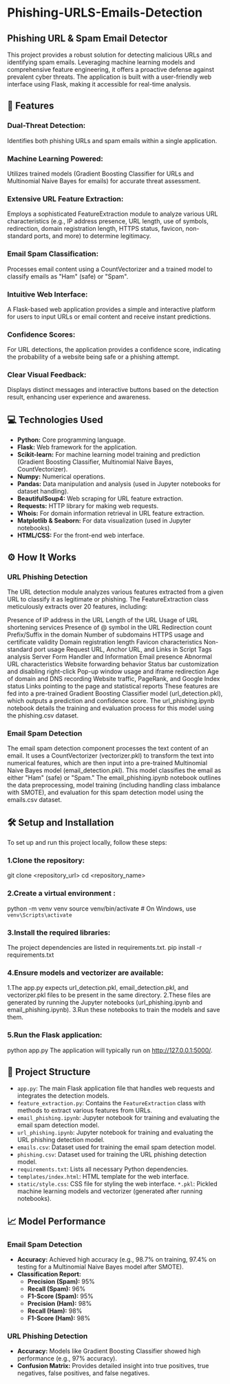 # Phishing-URLS-Emails-Detection
## Phishing URL & Spam Email Detector
This project provides a robust solution for detecting malicious URLs and identifying spam emails. Leveraging machine learning models and comprehensive feature engineering, it offers a proactive defense against prevalent cyber threats. The application is built with a user-friendly web interface using Flask, making it accessible for real-time analysis.

## 🚀 Features
### Dual-Threat Detection: 
Identifies both phishing URLs and spam emails within a single application.
### Machine Learning Powered: 
Utilizes trained models (Gradient Boosting Classifier for URLs and Multinomial Naive Bayes for emails) for accurate threat assessment.
### Extensive URL Feature Extraction: 
Employs a sophisticated FeatureExtraction module to analyze various URL characteristics (e.g., IP address presence, URL length, use of symbols, redirection, domain registration length, HTTPS status, favicon, non-standard ports, and more) to determine legitimacy.
### Email Spam Classification: 
Processes email content using a CountVectorizer and a trained model to classify emails as "Ham" (safe) or "Spam".
### Intuitive Web Interface: 
A Flask-based web application provides a simple and interactive platform for users to input URLs or email content and receive instant predictions.
### Confidence Scores: 
For URL detections, the application provides a confidence score, indicating the probability of a website being safe or a phishing attempt.
### Clear Visual Feedback: 
Displays distinct messages and interactive buttons  based on the detection result, enhancing user experience and awareness.
## 💻 Technologies Used

* **Python:** Core programming language.
* **Flask:** Web framework for the application.
* **Scikit-learn:** For machine learning model training and prediction (Gradient Boosting Classifier, Multinomial Naive Bayes, CountVectorizer).
* **Numpy:** Numerical operations.
* **Pandas:** Data manipulation and analysis (used in Jupyter notebooks for dataset handling).
* **BeautifulSoup4:** Web scraping for URL feature extraction.
* **Requests:** HTTP library for making web requests.
* **Whois:** For domain information retrieval in URL feature extraction.
* **Matplotlib & Seaborn:** For data visualization (used in Jupyter notebooks).
* **HTML/CSS:** For the front-end web interface.
## ⚙️ How It Works

### URL Phishing Detection
The URL detection module analyzes various features extracted from a given URL to classify it as legitimate or phishing. The FeatureExtraction class meticulously extracts over 20 features, including:

Presence of IP address in the URL
Length of the URL
Usage of URL shortening services
Presence of @ symbol in the URL
Redirection count
Prefix/Suffix in the domain
Number of subdomains
HTTPS usage and certificate validity
Domain registration length
Favicon characteristics
Non-standard port usage
Request URL, Anchor URL, and Links in Script Tags analysis
Server Form Handler and Information Email presence
Abnormal URL characteristics
Website forwarding behavior
Status bar customization and disabling right-click
Pop-up window usage and iframe redirection
Age of domain and DNS recording
Website traffic, PageRank, and Google Index status
Links pointing to the page and statistical reports
These features are fed into a pre-trained Gradient Boosting Classifier model (url_detection.pkl), which outputs a prediction and confidence score. The url_phishing.ipynb notebook details the training and evaluation process for this model using the phishing.csv dataset.

### Email Spam Detection
The email spam detection component processes the text content of an email. It uses a CountVectorizer (vectorizer.pkl) to transform the text into numerical features, which are then input into a pre-trained Multinomial Naive Bayes model (email_detection.pkl). This model classifies the email as either "Ham" (safe) or "Spam." The email_phishing.ipynb notebook outlines the data preprocessing, model training (including handling class imbalance with SMOTE), and evaluation for this spam detection model using the emails.csv dataset.

## 🛠️ Setup and Installation
To set up and run this project locally, follow these steps:

### 1.Clone the repository:
git clone <repository_url>
cd <repository_name>

### 2.Create a virtual environment :
python -m venv venv
source venv/bin/activate  # On Windows, use `venv\Scripts\activate`

### 3.Install the required libraries:
The project dependencies are listed in requirements.txt.
pip install -r requirements.txt

### 4.Ensure models and vectorizer are available:
1.The app.py expects url_detection.pkl, email_detection.pkl, and vectorizer.pkl files to be present in the same directory. 
2.These files are generated by running the Jupyter notebooks (url_phishing.ipynb and email_phishing.ipynb).
3.Run these notebooks to train the models and save them.

### 5.Run the Flask application:
python app.py
The application will typically run on http://127.0.0.1:5000/.
## 📂 Project Structure
* `app.py`: The main Flask application file that handles web requests and integrates the detection models.
* `feature_extraction.py`: Contains the `FeatureExtraction` class with methods to extract various features from URLs.
* `email_phishing.ipynb`: Jupyter notebook for training and evaluating the email spam detection model.
* `url_phishing.ipynb`: Jupyter notebook for training and evaluating the URL phishing detection model.
* `emails.csv`: Dataset used for training the email spam detection model.
* `phishing.csv`: Dataset used for training the URL phishing detection model.
* `requirements.txt`: Lists all necessary Python dependencies.
* `templates/index.html`: HTML template for the web interface.
* `static/style.css`: CSS file for styling the web interface.
 `*.pkl`: Pickled machine learning models and vectorizer (generated after running notebooks).

## 📈 Model Performance 

### Email Spam Detection

* **Accuracy:** Achieved high accuracy (e.g., 98.7% on training, 97.4% on testing for a Multinomial Naive Bayes model after SMOTE).
* **Classification Report:**
    * **Precision (Spam):** 95%
    * **Recall (Spam):** 96%
    * **F1-Score (Spam):** 95%
    * **Precision (Ham):** 98%
    * **Recall (Ham):** 98%
    * **F1-Score (Ham):** 98%

### URL Phishing Detection

* **Accuracy:** Models like Gradient Boosting Classifier showed high performance (e.g., 97% accuracy).
* **Confusion Matrix:** Provides detailed insight into true positives, true negatives, false positives, and false negatives.

